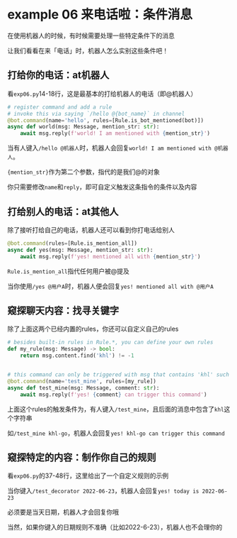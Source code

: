 # example 06 来电话啦：条件消息

在使用机器人的时候，有时候需要处理一些特定条件下的消息

让我们看看在来「电话」时，机器人怎么实别这些条件吧！

## 打给你的电话：at机器人

看`exp06.py`14-18行，这是最基本的打给机器人的电话（即@机器人）

~~~~python
# register command and add a rule
# invoke this via saying `/hello @{bot_name}` in channel
@bot.command(name='hello', rules=[Rule.is_bot_mentioned(bot)])
async def world(msg: Message, mention_str: str):
    await msg.reply(f'world! I am mentioned with {mention_str}')
~~~~

当有人键入`/hello @机器人`时，机器人会回复`world! I am mentioned with @机器人`。

`{mention_str}`作为第二个参数，指代的是我们@的对象

你只需要修改`name`和`reply`，即可自定义触发这条指令的条件以及内容

## 打给别人的电话：at其他人

除了接听打给自己的电话，机器人还可以看到你打电话给别人

~~~python
@bot.command(rules=[Rule.is_mention_all])
async def yes(msg: Message, mention_str: str):
    await msg.reply(f'yes! mentioned all with {mention_str}')
~~~

`Rule.is_mention_all`指代任何用户被@提及

当你使用`/yes @用户A`时，机器人便会回复`yes! mentioned all with @用户A`

## 窥探聊天内容：找寻关键字

除了上面这两个已经内置的rules，你还可以自定义自己的rules

~~~python
# besides built-in rules in Rule.*, you can define your own rules
def my_rule(msg: Message) -> bool:
    return msg.content.find('khl') != -1


# this command can only be triggered with msg that contains 'khl' such as /test_mine khl-go
@bot.command(name='test_mine', rules=[my_rule])
async def test_mine(msg: Message, comment: str):
    await msg.reply(f'yes! {comment} can trigger this command')
~~~

上面这个rules的触发条件为，有人键入`/test_mine`，且后面的消息中包含了`khl`这个字符串

如`/test_mine khl-go`，机器人会回复`yes! khl-go can trigger this command`

## 窥探特定的内容：制作你自己的规则

看`exp06.py`的37-48行，这里给出了一个自定义规则的示例

当你键入`/test_decorator 2022-06-23`，机器人会回复`yes! today is 2022-06-23`

必须要是当天日期，机器人才会回复你哦

当然，如果你键入的日期规则不准确（比如2022-6-23），机器人也不会理你的
